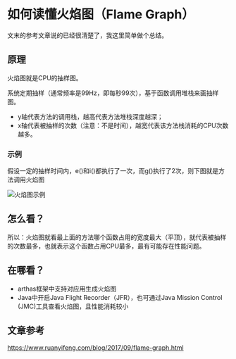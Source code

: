 # 如何读懂火焰图（Flame Graph）

文末的参考文章说的已经很清楚了，我这里简单做个总结。

## 原理

火焰图就是CPU的抽样图。

系统定期抽样（通常频率是99Hz，即每秒99次），基于函数调用堆栈来画抽样图。

- y轴代表方法的调用栈，越高代表方法堆栈深度越深；
- x轴代表被抽样的次数（注意：不是时间），越宽代表该方法栈消耗的CPU次数越多。

### 示例

假设一定的抽样时间内，e()和i()都执行了一次，而g()执行了2次，则下图就是方法调用火焰图

![火焰图示例](https://oss.yeas.fun/halo-yeas/flame-graph1_1640182522237.png)

## 怎么看？

所以：火焰图就看最上面的方法哪个函数占用的宽度最大（平顶），就代表被抽样的次数最多，也就表示这个函数占用CPU最多，最有可能存在性能问题。

## 在哪看？

- arthas框架中支持对应用生成火焰图
- Java中开启Java Flight Recorder（JFR），也可通过Java Mission Control (JMC)工具查看火焰图，且性能消耗较小

## 文章参考

https://www.ruanyifeng.com/blog/2017/09/flame-graph.html